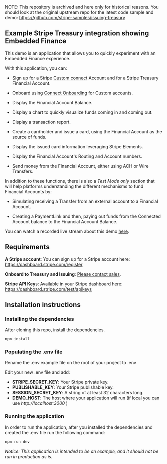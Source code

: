 NOTE: This repository is archived and here only for historical reasons. You should look at the original upstream repo for the latest code sample and demo: https://github.com/stripe-samples/issuing-treasury

## Example Stripe Treasury integration showing Embedded Finance


This demo is an application that allows you to quickly experiment with an
Embedded Finance experience.


With this application, you can:

- Sign up for a Stripe [Custom connect](https://stripe.com/docs/connect/custom-accounts) Account and for a Stripe Treasury Financial Account.

- Onboard using [Connect Onboarding](https://stripe.com/docs/connect/connect-onboarding) for Custom accounts.

- Display the Financial Account Balance.

- Display a chart to quickly visualize funds coming in and coming out.

- Display a transaction report.

- Create a cardholder and issue a card, using the Financial Account as the source of funds.

- Display the issued card information leveraging Stripe Elements.

- Display the Financial Account's Routing and Account numbers.

- Send money from the Financial Account, either using ACH or Wire Transfers.



In addition to these functions, there is also a *Test Mode only* section that will help platforms understanding the different mechanisms to fund Financial Accounts by:


- Simulating receiving a Transfer from an external account to a Financial Account.

- Creating a PaymentLink and then, paying out funds from the Connected Account balance to the Financial Account Balance.


You can watch a recorded live stream about this demo [here](https://www.youtube.com/watch?v=2MiMFJ9c4t8).


## Requirements



**A Stripe account**: You can sign up for a Stripe account here: https://dashboard.stripe.com/register

**Onboard to Treasury and Issuing**: [Please contact sales](https://go.stripe.global/treasury-inquiry).

**Stripe API Key**s: Available in your Stripe dashboard here: https://dashboard.stripe.com/test/apikeys



## Installation instructions



### Installing the dependencies


After cloning this repo, install the dependencies.



```bash
npm install
```



### Populating the .env file

Rename the .env.example file on the root of your project to .env

Edit your new .env file and add:

- **STRIPE_SECRET_KEY**: Your Stripe private key.
- **PUBLISHABLE_KEY**: Your Stripe publishable key.
- **SESSION_SECRET_KEY**: A string of at least 32 characters long.
- **DEMO_HOST**: The host where your application will run (if local you can use *http://localhost:3000* )

### Running the application

In order to run the application, after you installed the dependencies and created the .env file run the following command:

```bash
npm run dev
```

*Notice: This application is intended to be an example, and it should not be run in production as is.*
